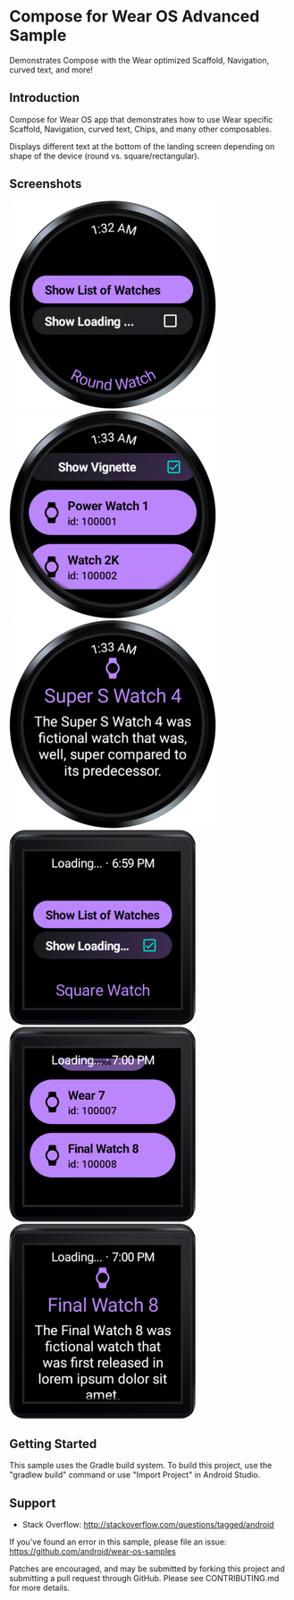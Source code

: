 Compose for Wear OS Advanced Sample
==================================
Demonstrates Compose with the Wear optimized Scaffold, Navigation, curved text, and more!

Introduction
------------

Compose for Wear OS app that demonstrates how to use Wear specific Scaffold, Navigation,
curved text, Chips, and many other composables.

Displays different text at the bottom of the landing screen depending on shape of the device
(round vs. square/rectangular).

Screenshots
-----------

<img src="screenshots/landing_round.png" height="372" alt="Round Screenshot"/>
<img src="screenshots/watch_list_round.png" height="372" alt="Round Screenshot"/>
<img src="screenshots/watch_details_round.png" height="372" alt="Round Screenshot"/>


<img src="screenshots/landing_square.png" height="349" alt="Square Screenshot"/> 
<img src="screenshots/watch_list_square.png" height="349" alt="Square Screenshot"/> 
<img src="screenshots/watch_details_square.png" height="349" alt="Square Screenshot"/> 


Getting Started
---------------

This sample uses the Gradle build system. To build this project,
use the "gradlew build" command or use "Import Project" in Android Studio.

Support
-------

- Stack Overflow: http://stackoverflow.com/questions/tagged/android

If you've found an error in this sample, please file an issue:
https://github.com/android/wear-os-samples

Patches are encouraged, and may be submitted by forking this project and
submitting a pull request through GitHub. Please see CONTRIBUTING.md for more details.
